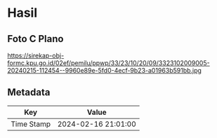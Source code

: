 # Hasil

## Foto C Plano

https://sirekap-obj-formc.kpu.go.id/02ef/pemilu/ppwp/33/23/10/20/09/3323102009005-20240215-112454--9960e89e-5fd0-4ecf-9b23-a01963b591bb.jpg


## Metadata

| Key        | Value               |
| ---------- | ------------------- |
| Time Stamp | 2024-02-16 21:01:00 |



